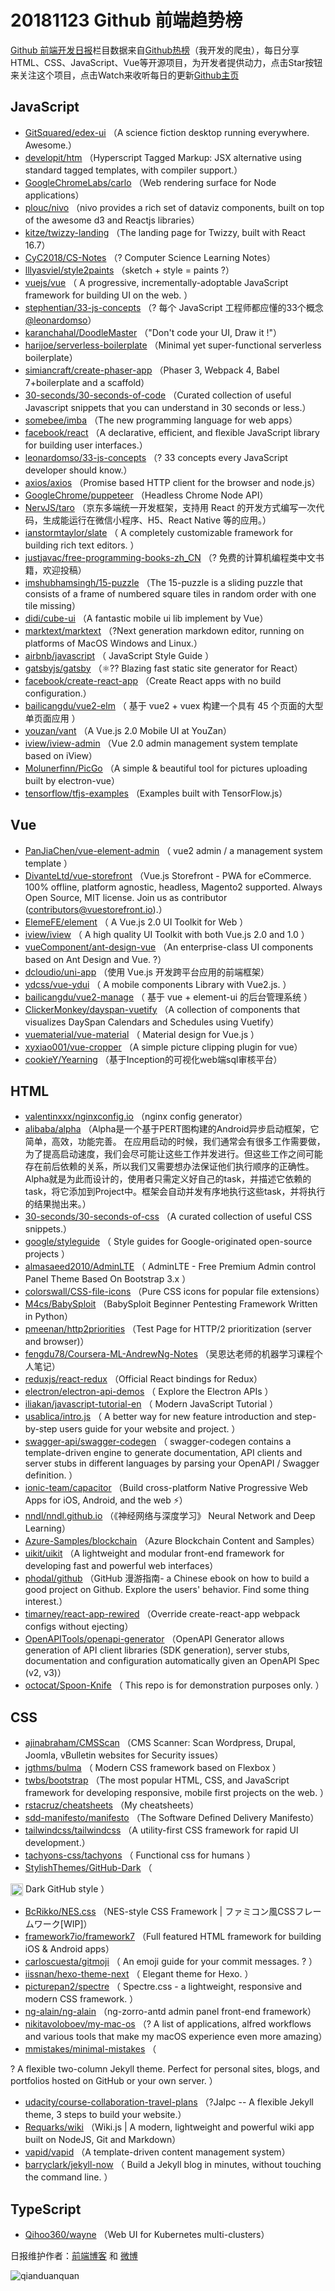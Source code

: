 # 20181123 Github 前端趋势榜

[Github 前端开发日报](http://caibaojian.com/c/news)栏目数据来自[Github热榜](http://news.caibaojian.com/)（我开发的爬虫），每日分享HTML、CSS、JavaScript、Vue等开源项目，为开发者提供动力，点击Star按钮来关注这个项目，点击Watch来收听每日的更新[Github主页](https://github.com/kujian/githubTrending)
## JavaScript

* [GitSquared/edex-ui](https://github.com/GitSquared/edex-ui) （A science fiction desktop running everywhere. Awesome.）
* [developit/htm](https://github.com/developit/htm) （Hyperscript Tagged Markup: JSX alternative using standard tagged templates, with compiler support.）
* [GoogleChromeLabs/carlo](https://github.com/GoogleChromeLabs/carlo) （Web rendering surface for Node applications）
* [plouc/nivo](https://github.com/plouc/nivo) （nivo provides a rich set of dataviz components, built on top of the awesome d3 and Reactjs libraries）
* [kitze/twizzy-landing](https://github.com/kitze/twizzy-landing) （The landing page for Twizzy, built with React 16.7）
* [CyC2018/CS-Notes](https://github.com/CyC2018/CS-Notes) （? Computer Science Learning Notes）
* [lllyasviel/style2paints](https://github.com/lllyasviel/style2paints) （sketch + style = paints ?）
* [vuejs/vue](https://github.com/vuejs/vue) （
        A progressive, incrementally-adoptable JavaScript framework for building UI on the web.
      ）
* [stephentian/33-js-concepts](https://github.com/stephentian/33-js-concepts) （? 每个 JavaScript 工程师都应懂的33个概念 <a class="user-mention" href="https://github.com/leonardomso">@leonardomso</a>）
* [karanchahal/DoodleMaster](https://github.com/karanchahal/DoodleMaster) （"Don't code your UI, Draw it !"）
* [harijoe/serverless-boilerplate](https://github.com/harijoe/serverless-boilerplate) （Minimal yet super-functional serverless boilerplate）
* [simiancraft/create-phaser-app](https://github.com/simiancraft/create-phaser-app) （Phaser 3, Webpack 4, Babel 7+boilerplate and a scaffold）
* [30-seconds/30-seconds-of-code](https://github.com/30-seconds/30-seconds-of-code) （Curated collection of useful Javascript snippets that you can understand in 30 seconds or less.）
* [somebee/imba](https://github.com/somebee/imba) （The new programming language for web apps）
* [facebook/react](https://github.com/facebook/react) （A declarative, efficient, and flexible JavaScript library for building user interfaces.）
* [leonardomso/33-js-concepts](https://github.com/leonardomso/33-js-concepts) （? 33 concepts every JavaScript developer should know.）
* [axios/axios](https://github.com/axios/axios) （Promise based HTTP client for the browser and node.js）
* [GoogleChrome/puppeteer](https://github.com/GoogleChrome/puppeteer) （Headless Chrome Node API）
* [NervJS/taro](https://github.com/NervJS/taro) （京东多端统一开发框架，支持用 React 的开发方式编写一次代码，生成能运行在微信小程序、H5、React Native 等的应用。）
* [ianstormtaylor/slate](https://github.com/ianstormtaylor/slate) （
        A completely customizable framework for building rich text editors.
      ）
* [justjavac/free-programming-books-zh_CN](https://github.com/justjavac/free-programming-books-zh_CN) （? 免费的计算机编程类中文书籍，欢迎投稿）
* [imshubhamsingh/15-puzzle](https://github.com/imshubhamsingh/15-puzzle) （The 15-puzzle is a sliding puzzle that consists of a frame of numbered square tiles in random order with one tile missing）
* [didi/cube-ui](https://github.com/didi/cube-ui) （A fantastic mobile ui lib implement by Vue）
* [marktext/marktext](https://github.com/marktext/marktext) （?Next generation markdown editor, running on platforms of MacOS Windows and Linux.）
* [airbnb/javascript](https://github.com/airbnb/javascript) （
        JavaScript Style Guide
      ）
* [gatsbyjs/gatsby](https://github.com/gatsbyjs/gatsby) （⚛️?? Blazing fast static site generator for React）
* [facebook/create-react-app](https://github.com/facebook/create-react-app) （Create React apps with no build configuration.）
* [bailicangdu/vue2-elm](https://github.com/bailicangdu/vue2-elm) （
        基于 vue2 + vuex 构建一个具有 45 个页面的大型单页面应用
      ）
* [youzan/vant](https://github.com/youzan/vant) （A Vue.js 2.0 Mobile UI at YouZan）
* [iview/iview-admin](https://github.com/iview/iview-admin) （Vue 2.0 admin management system template based on iView）
* [Molunerfinn/PicGo](https://github.com/Molunerfinn/PicGo) （A simple &amp; beautiful tool for pictures uploading built by electron-vue）
* [tensorflow/tfjs-examples](https://github.com/tensorflow/tfjs-examples) （Examples built with TensorFlow.js）

## Vue

* [PanJiaChen/vue-element-admin](https://github.com/PanJiaChen/vue-element-admin) （
        vue2 admin / a management system template
      ）
* [DivanteLtd/vue-storefront](https://github.com/DivanteLtd/vue-storefront) （Vue.js Storefront - PWA for eCommerce. 100% offline, platform agnostic, headless, Magento2 supported. Always Open Source, MIT license. Join us as contributor (contributors@vuestorefront.io).）
* [ElemeFE/element](https://github.com/ElemeFE/element) （
        A Vue.js 2.0 UI Toolkit for Web
      ）
* [iview/iview](https://github.com/iview/iview) （
        A high quality UI Toolkit with both Vue.js 2.0 and 1.0
      ）
* [vueComponent/ant-design-vue](https://github.com/vueComponent/ant-design-vue) （An enterprise-class UI components based on Ant Design and Vue. ?）
* [dcloudio/uni-app](https://github.com/dcloudio/uni-app) （使用 Vue.js 开发跨平台应用的前端框架）
* [ydcss/vue-ydui](https://github.com/ydcss/vue-ydui) （
        A mobile components Library with Vue2.js.
      ）
* [bailicangdu/vue2-manage](https://github.com/bailicangdu/vue2-manage) （
        基于 vue + element-ui 的后台管理系统
      ）
* [ClickerMonkey/dayspan-vuetify](https://github.com/ClickerMonkey/dayspan-vuetify) （A collection of components that visualizes DaySpan Calendars and Schedules using Vuetify）
* [vuematerial/vue-material](https://github.com/vuematerial/vue-material) （
        Material design for Vue.js
      ）
* [xyxiao001/vue-cropper](https://github.com/xyxiao001/vue-cropper) （A simple picture clipping plugin for vue）
* [cookieY/Yearning](https://github.com/cookieY/Yearning) （基于Inception的可视化web端sql审核平台）

## HTML

* [valentinxxx/nginxconfig.io](https://github.com/valentinxxx/nginxconfig.io) （nginx config generator）
* [alibaba/alpha](https://github.com/alibaba/alpha) （Alpha是一个基于PERT图构建的Android异步启动框架，它简单，高效，功能完善。 在应用启动的时候，我们通常会有很多工作需要做，为了提高启动速度，我们会尽可能让这些工作并发进行。但这些工作之间可能存在前后依赖的关系，所以我们又需要想办法保证他们执行顺序的正确性。Alpha就是为此而设计的，使用者只需定义好自己的task，并描述它依赖的task，将它添加到Project中。框架会自动并发有序地执行这些task，并将执行的结果抛出来。）
* [30-seconds/30-seconds-of-css](https://github.com/30-seconds/30-seconds-of-css) （A curated collection of useful CSS snippets.）
* [google/styleguide](https://github.com/google/styleguide) （
        Style guides for Google-originated open-source projects
      ）
* [almasaeed2010/AdminLTE](https://github.com/almasaeed2010/AdminLTE) （
        AdminLTE - Free Premium Admin control Panel Theme Based On Bootstrap 3.x
      ）
* [colorswall/CSS-file-icons](https://github.com/colorswall/CSS-file-icons) （Pure CSS icons for popular file extensions）
* [M4cs/BabySploit](https://github.com/M4cs/BabySploit) （BabySploit Beginner Pentesting Framework Written in Python）
* [pmeenan/http2priorities](https://github.com/pmeenan/http2priorities) （Test Page for HTTP/2 prioritization (server and browser)）
* [fengdu78/Coursera-ML-AndrewNg-Notes](https://github.com/fengdu78/Coursera-ML-AndrewNg-Notes) （吴恩达老师的机器学习课程个人笔记）
* [reduxjs/react-redux](https://github.com/reduxjs/react-redux) （Official React bindings for Redux）
* [electron/electron-api-demos](https://github.com/electron/electron-api-demos) （
        Explore the Electron APIs
      ）
* [iliakan/javascript-tutorial-en](https://github.com/iliakan/javascript-tutorial-en) （
        Modern JavaScript Tutorial 
      ）
* [usablica/intro.js](https://github.com/usablica/intro.js) （
        A better way for new feature introduction and step-by-step users guide for your website and project.
      ）
* [swagger-api/swagger-codegen](https://github.com/swagger-api/swagger-codegen) （
        swagger-codegen contains a template-driven engine to generate documentation, API clients and server stubs in different languages by parsing your OpenAPI / Swagger definition.
      ）
* [ionic-team/capacitor](https://github.com/ionic-team/capacitor) （Build cross-platform Native Progressive Web Apps for iOS, Android, and the web ⚡️）
* [nndl/nndl.github.io](https://github.com/nndl/nndl.github.io) （《神经网络与深度学习》 Neural Network and Deep Learning）
* [Azure-Samples/blockchain](https://github.com/Azure-Samples/blockchain) （Azure Blockchain Content and Samples）
* [uikit/uikit](https://github.com/uikit/uikit) （A lightweight and modular front-end framework for developing fast and powerful web interfaces）
* [phodal/github](https://github.com/phodal/github) （GitHub 漫游指南- a Chinese ebook on how to build a good project on Github. Explore the users' behavior. Find some thing interest.）
* [timarney/react-app-rewired](https://github.com/timarney/react-app-rewired) （Override create-react-app webpack configs without ejecting）
* [OpenAPITools/openapi-generator](https://github.com/OpenAPITools/openapi-generator) （OpenAPI Generator allows generation of API client libraries (SDK generation), server stubs, documentation and configuration automatically given an OpenAPI Spec (v2, v3)）
* [octocat/Spoon-Knife](https://github.com/octocat/Spoon-Knife) （
        This repo is for demonstration purposes only.
      ）

## CSS

* [ajinabraham/CMSScan](https://github.com/ajinabraham/CMSScan) （CMS Scanner: Scan Wordpress, Drupal, Joomla, vBulletin websites for Security issues）
* [jgthms/bulma](https://github.com/jgthms/bulma) （
        Modern CSS framework based on Flexbox
      ）
* [twbs/bootstrap](https://github.com/twbs/bootstrap) （The most popular HTML, CSS, and JavaScript framework for developing responsive, mobile first projects on the web.
      ）
* [rstacruz/cheatsheets](https://github.com/rstacruz/cheatsheets) （My cheatsheets）
* [sdd-manifesto/manifesto](https://github.com/sdd-manifesto/manifesto) （The Software Defined Delivery Manifesto）
* [tailwindcss/tailwindcss](https://github.com/tailwindcss/tailwindcss) （A utility-first CSS framework for rapid UI development.）
* [tachyons-css/tachyons](https://github.com/tachyons-css/tachyons) （
        Functional css for humans
      ）
* [StylishThemes/GitHub-Dark](https://github.com/StylishThemes/GitHub-Dark) （
        
<img class="emoji" title=":octocat:" alt=":octocat:" src="https://assets-cdn.github.com/images/icons/emoji/octocat.png" height="20" width="20" align="absmiddle"> Dark GitHub style
      ）
* [BcRikko/NES.css](https://github.com/BcRikko/NES.css) （NES-style CSS Framework | ファミコン風CSSフレームワーク[WIP]）
* [framework7io/framework7](https://github.com/framework7io/framework7) （Full featured HTML framework for building iOS &amp; Android apps）
* [carloscuesta/gitmoji](https://github.com/carloscuesta/gitmoji) （
        An emoji guide for your commit messages. ? 
      ）
* [iissnan/hexo-theme-next](https://github.com/iissnan/hexo-theme-next) （
        Elegant theme for Hexo. 
      ）
* [picturepan2/spectre](https://github.com/picturepan2/spectre) （
        Spectre.css - a lightweight, responsive and modern CSS framework.
      ）
* [ng-alain/ng-alain](https://github.com/ng-alain/ng-alain) （ng-zorro-antd admin panel front-end framework）
* [nikitavoloboev/my-mac-os](https://github.com/nikitavoloboev/my-mac-os) （? A list of applications, alfred workflows and various tools that make my macOS experience even more amazing）
* [mmistakes/minimal-mistakes](https://github.com/mmistakes/minimal-mistakes) （
        
? A flexible two-column Jekyll theme. Perfect for personal sites, blogs, and portfolios hosted on GitHub or your own server.
      ）
* [udacity/course-collaboration-travel-plans](https://github.com/udacity/course-collaboration-travel-plans) （?Jalpc -- A flexible Jekyll theme, 3 steps to build your website.）
* [Requarks/wiki](https://github.com/Requarks/wiki) （Wiki.js | A modern, lightweight and powerful wiki app built on NodeJS, Git and Markdown）
* [vapid/vapid](https://github.com/vapid/vapid) （A template-driven content management system）
* [barryclark/jekyll-now](https://github.com/barryclark/jekyll-now) （
        Build a Jekyll blog in minutes, without touching the command line.
      ）

## TypeScript

* [Qihoo360/wayne](https://github.com/Qihoo360/wayne) （Web UI for Kubernetes multi-clusters）


日报维护作者：[前端博客](http://caibaojian.com/) 和 [微博](http://caibaojian.com/go/weibo)

![qianduanquan](https://user-images.githubusercontent.com/3055447/38468989-651132ac-3b80-11e8-8e6b-15122322a9d7.png)